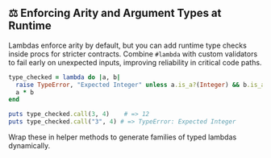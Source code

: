 ## ⚖️ Enforcing Arity and Argument Types at Runtime
Lambdas enforce arity by default, but you can add runtime type checks inside procs for stricter contracts. Combine `#lambda` with custom validators to fail early on unexpected inputs, improving reliability in critical code paths.

```ruby
type_checked = lambda do |a, b|
  raise TypeError, "Expected Integer" unless a.is_a?(Integer) && b.is_a?(Integer)
  a * b
end

puts type_checked.call(3, 4)    # => 12
puts type_checked.call("3", 4) # => TypeError: Expected Integer
```

Wrap these in helper methods to generate families of typed lambdas dynamically.